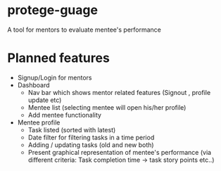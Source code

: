# protege-guage
A tool for mentors to evaluate mentee's performance


# Planned features
- Signup/Login for mentors
- Dashboard
    - Nav bar which shows mentor related features (Signout , profile update etc)
    - Mentee list (selecting mentee will open his/her profile)
    - Add mentee functionality
- Mentee profile
    - Task listed (sorted with latest)
    - Date filter for filtering tasks in a time period
    - Adding / updating tasks (old and new both)
    - Present graphical representation of mentee's performance (via different criteria: Task completion time -> task story points etc..)
